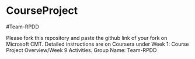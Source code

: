 # CourseProject
#Team-RPDD

Please fork this repository and paste the github link of your fork on Microsoft CMT. Detailed instructions are on Coursera under Week 1: Course Project Overview/Week 9 Activities. Group Name: Team-RPDD
